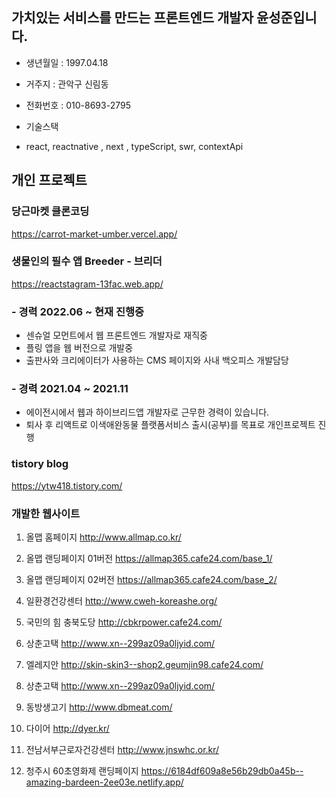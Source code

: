 ## 가치있는 서비스를 만드는 프론트엔드 개발자 윤성준입니다.

- 생년월일 : 1997.04.18
- 거주지 : 관악구 신림동
- 전화번호 : 010-8693-2795

- 기술스택 
- react, reactnative , next , typeScript, swr, contextApi

## 개인 프로젝트
### 당근마켓 클론코딩
https://carrot-market-umber.vercel.app/

### 생물인의 필수 앱 Breeder - 브리더
https://reactstagram-13fac.web.app/


### - 경력 2022.06 ~ 현재 진행중

 - 센슈얼 모먼트에서 웹 프론트엔드 개발자로 재직중
 - 플링 앱을 웹 버전으로 개발중
 - 출판사와 크리에이터가 사용하는 CMS 페이지와 사내 백오피스 개발담당


### - 경력 2021.04 ~ 2021.11

 - 에이전시에서 웹과 하이브리드앱 개발자로 근무한 경력이 있습니다.
 - 퇴사 후 리액트로 이색애완동물 플랫폼서비스 출시(공부)를 목표로 개인프로젝트 진행

### tistory blog
https://ytw418.tistory.com/

### 개발한 웹사이트

1. 올맵 홈페이지
http://www.allmap.co.kr/

2. 올맵 랜딩페이지 01버전
https://allmap365.cafe24.com/base_1/

3. 올맵 랜딩페이지 02버전
https://allmap365.cafe24.com/base_2/

4. 일환경건강센터
http://www.cweh-koreashe.org/

5. 국민의 힘 충북도당
http://cbkrpower.cafe24.com/

6. 상춘고택
http://www.xn--299az09a0ljyid.com/

7. 엘레지안 
http://skin-skin3--shop2.geumjin98.cafe24.com/

8. 상춘고택
http://www.xn--299az09a0ljyid.com/

9. 동방생고기
http://www.dbmeat.com/

10. 다이어
http://dyer.kr/

10. 전남서부근로자건강센터
http://www.jnswhc.or.kr/

11. 청주시 60초영화제 랜딩페이지
 https://6184df609a8e56b29db0a45b--amazing-bardeen-2ee03e.netlify.app/
